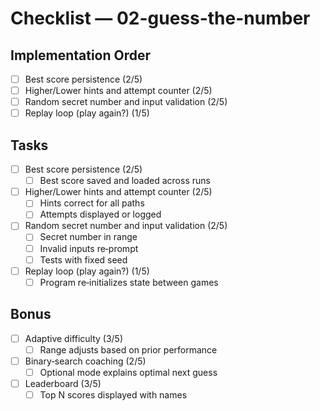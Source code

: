 # Checklist — 02-guess-the-number

## Implementation Order
- [ ] Best score persistence (2/5)
- [ ] Higher/Lower hints and attempt counter (2/5)
- [ ] Random secret number and input validation (2/5)
- [ ] Replay loop (play again?) (1/5)

## Tasks

- [ ] Best score persistence (2/5)
  - [ ] Best score saved and loaded across runs

- [ ] Higher/Lower hints and attempt counter (2/5)
  - [ ] Hints correct for all paths
  - [ ] Attempts displayed or logged

- [ ] Random secret number and input validation (2/5)
  - [ ] Secret number in range
  - [ ] Invalid inputs re‑prompt
  - [ ] Tests with fixed seed

- [ ] Replay loop (play again?) (1/5)
  - [ ] Program re‑initializes state between games

## Bonus

- [ ] Adaptive difficulty (3/5)
  - [ ] Range adjusts based on prior performance

- [ ] Binary‑search coaching (2/5)
  - [ ] Optional mode explains optimal next guess

- [ ] Leaderboard (3/5)
  - [ ] Top N scores displayed with names
